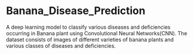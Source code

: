 # Banana_Disease_Prediction
A deep learning model to classify various diseases and deficiencies occurring in Banana plant using Convolutional Neural Networks(CNN). The dataset consists of images of different varieties of banana plants and various classes of diseases and deficiencies.
